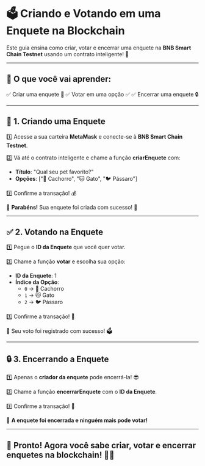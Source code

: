 # 🗳️ Criando e Votando em uma Enquete na Blockchain

Este guia ensina como criar, votar e encerrar uma enquete na **BNB Smart Chain Testnet** usando um contrato inteligente! 🚀

---

## 🎯 O que você vai aprender:
✅ Criar uma enquete 📝
✅ Votar em uma opção ✅
✅ Encerrar uma enquete 🔒

---

## 📌 1. Criando uma Enquete

1️⃣ Acesse a sua carteira **MetaMask** e conecte-se à **BNB Smart Chain Testnet**.

2️⃣ Vá até o contrato inteligente e chame a função **criarEnquete** com:
   - **Título**: "Qual seu pet favorito?"
   - **Opções**: ["🐶 Cachorro", "🐱 Gato", "🐦 Pássaro"]

3️⃣ Confirme a transação! 💰

🎉 **Parabéns!** Sua enquete foi criada com sucesso! 🎊

---

## ✅ 2. Votando na Enquete

1️⃣ Pegue o **ID da Enquete** que você quer votar.

2️⃣ Chame a função **votar** e escolha sua opção:
   - **ID da Enquete**: 1
   - **Índice da Opção**:
     - `0` → 🐶 Cachorro
     - `1` → 🐱 Gato
     - `2` → 🐦 Pássaro

3️⃣ Confirme a transação! 🎯

🎉 Seu voto foi registrado com sucesso! 🗳️

---

## 🔒 3. Encerrando a Enquete

1️⃣ Apenas o **criador da enquete** pode encerrá-la! 😎

2️⃣ Chame a função **encerrarEnquete** com o **ID da Enquete**.

3️⃣ Confirme a transação! 🚀

🔐 **A enquete foi encerrada e ninguém mais pode votar!**

---

## 🎊 Pronto! Agora você sabe criar, votar e encerrar enquetes na blockchain! 🚀💡

